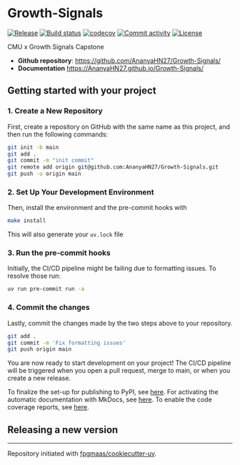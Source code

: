 # Growth-Signals

[![Release](https://img.shields.io/github/v/release/AnanyaHN27/Growth-Signals)](https://img.shields.io/github/v/release/AnanyaHN27/Growth-Signals)
[![Build status](https://img.shields.io/github/actions/workflow/status/AnanyaHN27/Growth-Signals/main.yml?branch=main)](https://github.com/AnanyaHN27/Growth-Signals/actions/workflows/main.yml?query=branch%3Amain)
[![codecov](https://codecov.io/gh/AnanyaHN27/Growth-Signals/branch/main/graph/badge.svg)](https://codecov.io/gh/AnanyaHN27/Growth-Signals)
[![Commit activity](https://img.shields.io/github/commit-activity/m/AnanyaHN27/Growth-Signals)](https://img.shields.io/github/commit-activity/m/AnanyaHN27/Growth-Signals)
[![License](https://img.shields.io/github/license/AnanyaHN27/Growth-Signals)](https://img.shields.io/github/license/AnanyaHN27/Growth-Signals)

CMU x Growth Signals Capstone

- **Github repository**: <https://github.com/AnanyaHN27/Growth-Signals/>
- **Documentation** <https://AnanyaHN27.github.io/Growth-Signals/>

## Getting started with your project

### 1. Create a New Repository

First, create a repository on GitHub with the same name as this project, and then run the following commands:

```bash
git init -b main
git add .
git commit -m "init commit"
git remote add origin git@github.com:AnanyaHN27/Growth-Signals.git
git push -u origin main
```

### 2. Set Up Your Development Environment

Then, install the environment and the pre-commit hooks with

```bash
make install
```

This will also generate your `uv.lock` file

### 3. Run the pre-commit hooks

Initially, the CI/CD pipeline might be failing due to formatting issues. To resolve those run:

```bash
uv run pre-commit run -a
```

### 4. Commit the changes

Lastly, commit the changes made by the two steps above to your repository.

```bash
git add .
git commit -m 'Fix formatting issues'
git push origin main
```

You are now ready to start development on your project!
The CI/CD pipeline will be triggered when you open a pull request, merge to main, or when you create a new release.

To finalize the set-up for publishing to PyPI, see [here](https://fpgmaas.github.io/cookiecutter-uv/features/publishing/#set-up-for-pypi).
For activating the automatic documentation with MkDocs, see [here](https://fpgmaas.github.io/cookiecutter-uv/features/mkdocs/#enabling-the-documentation-on-github).
To enable the code coverage reports, see [here](https://fpgmaas.github.io/cookiecutter-uv/features/codecov/).

## Releasing a new version



---

Repository initiated with [fpgmaas/cookiecutter-uv](https://github.com/fpgmaas/cookiecutter-uv).

